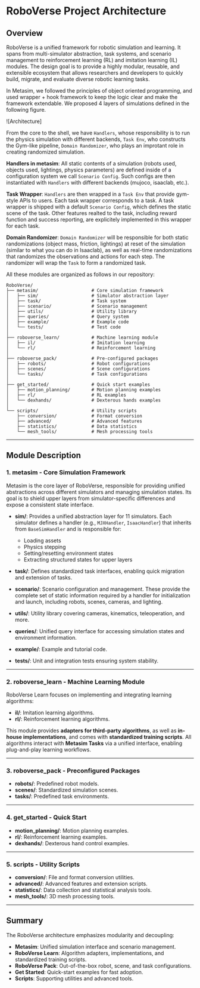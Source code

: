 # RoboVerse Project Architecture

## Overview

RoboVerse is a unified framework for robotic simulation and learning. It spans from multi-simulator abstraction, task systems, and scenario management to reinforcement learning (RL) and imitation learning (IL) modules. The design goal is to provide a highly modular, reusable, and extensible ecosystem that allows researchers and developers to quickly build, migrate, and evaluate diverse robotic learning tasks.

In Metasim, we followed the principles of object oriented programming, and used wrapper + hook framework to keep the logic clear and make the framework extendable. We proposed 4 layers of simulations defined in the following figure.

![Architecture]

From the core to the shell, we have `Handlers`, whose responsibility is to run the physics simulation with different backends, `Task Env`, who constructs the Gym-like pipeline, `Domain Randomizer`, who plays an improtant role in creating randomized simulation.

**Handlers in metasim**: All static contents of a simulation (robots used, objects used, lightings, physics parameters) are defined inside of a configuration system we call `Scenario Config`. Such configs are then instantiated with `Handlers` with different backends (mujoco, isaaclab, etc.).

**Task Wrapper**: `Handlers` are then wrapped in a `Task Env` that provide gym-style APIs to users. Each task wrapper corresponds to a task. A task wrapper is shipped with a default `Scenario Config`, which defines the static scene of the task. Other features realted to the task, including reward function and success reporting, are explicitely implemented in this wrapper for each task.

**Domain Randomizer**: `Domain Randomizer` will be responsible for both static randomizations (object mass, friction, lightings) at reset of the simulation (similar to what you can do in Isaaclab), as well as real-time randomizations that randomizes the observations and actions for each step. The randomizer will wrap the `Task` to form a randomized task.

All these modules are organized as follows in our repository:

```
RoboVerse/
├── metasim/                    # Core simulation framework
│   ├── sim/                    # Simulator abstraction layer
│   ├── task/                   # Task system
│   ├── scenario/               # Scenario management
│   ├── utils/                  # Utility library
│   ├── queries/                # Query system
│   ├── example/                # Example code
│   └── tests/                  # Test code
│
├── roboverse_learn/            # Machine learning module
│   ├── il/                     # Imitation learning
│   └── rl/                     # Reinforcement learning
│
├── roboverse_pack/             # Pre-configured packages
│   ├── robots/                 # Robot configurations
│   ├── scenes/                 # Scene configurations
│   └── tasks/                  # Task configurations
│
├── get_started/                # Quick start examples
│   ├── motion_planning/        # Motion planning examples
│   ├── rl/                     # RL examples
│   └── dexhands/               # Dexterous hands examples
│
└── scripts/                    # Utility scripts
    ├── conversion/             # Format conversion
    ├── advanced/               # Advanced features
    ├── statistics/             # Data statistics
    └── mesh_tools/             # Mesh processing tools
```

---

## Module Description

### 1. **metasim - Core Simulation Framework**

Metasim is the core layer of RoboVerse, responsible for providing unified abstractions across different simulators and managing simulation states. Its goal is to shield upper layers from simulator-specific differences and expose a consistent state interface.

* **sim/**: Provides a unified abstraction layer for 11 simulators. Each simulator defines a handler (e.g., `MJXHandler`, `IsaacHandler`) that inherits from `BaseSimHandler` and is responsible for:

  * Loading assets
  * Physics stepping
  * Setting/resetting environment states
  * Extracting structured states for upper layers

* **task/**: Defines standardized task interfaces, enabling quick migration and extension of tasks.

* **scenario/**: Scenario configuration and management. These provide the complete set of static information required by a handler for initialization and launch, including robots, scenes, cameras, and lighting.

* **utils/**: Utility library covering cameras, kinematics, teleoperation, and more.

* **queries/**: Unified query interface for accessing simulation states and environment information.

* **example/**: Example and tutorial code.

* **tests/**: Unit and integration tests ensuring system stability.

---

### 2. **roboverse_learn - Machine Learning Module**

RoboVerse Learn focuses on implementing and integrating learning algorithms:

* **il/**: Imitation learning algorithms.
* **rl/**: Reinforcement learning algorithms.

This module provides **adapters for third-party algorithms**, as well as **in-house implementations**, and comes with **standardized training scripts**. All algorithms interact with **Metasim Tasks** via a unified interface, enabling plug-and-play learning workflows.

---

### 3. **roboverse_pack - Preconfigured Packages**

* **robots/**: Predefined robot models.
* **scenes/**: Standardized simulation scenes.
* **tasks/**: Predefined task environments.

---

### 4. **get_started - Quick Start**

* **motion_planning/**: Motion planning examples.
* **rl/**: Reinforcement learning examples.
* **dexhands/**: Dexterous hand control examples.

---

### 5. **scripts - Utility Scripts**

* **conversion/**: File and format conversion utilities.
* **advanced/**: Advanced features and extension scripts.
* **statistics/**: Data collection and statistical analysis tools.
* **mesh_tools/**: 3D mesh processing tools.

---

## Summary

The RoboVerse architecture emphasizes modularity and decoupling:

* **Metasim**: Unified simulation interface and scenario management.
* **RoboVerse Learn**: Algorithm adapters, implementations, and standardized training scripts.
* **RoboVerse Pack**: Out-of-the-box robot, scene, and task configurations.
* **Get Started**: Quick-start examples for fast adoption.
* **Scripts**: Supporting utilities and advanced tools.
